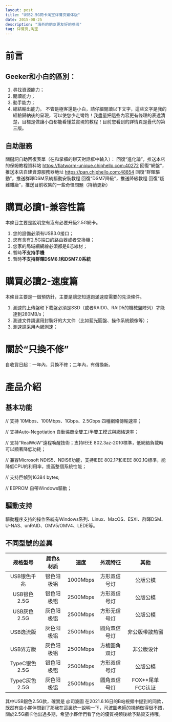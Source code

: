 ```yaml
---
layout: post
title: "USB2.5G网卡淘宝详情页繁体版"
date: 2015-08-25 
description: "海外的朋友更友好的参阅"
tag: 详情页,淘宝
---
```


# 前言
## Geeker和小白的區別：

  1. 尋找資源能力；
  2. 閱讀能力；
  3. 動手能力；
  4. 總結輸出能力。
不管是極客還是小白，請仔細閱讀以下文字，這些文字是我的經驗歸納後的呈現，可以使您少走彎路！我盡量把這些內容更有條理的表達清楚，目標是做讓小白都能看懂並實現的教程！目前您看到的詳情頁是叠代的第三版。

## 自助服務
關鍵詞自助回復表單（在和掌櫃的聊天對話框中輸入）：
回復“進化論”，推送本店的保姆教程資料站 https://flatworm-unique.chiphello.com:40272
回復“網盤”，推送本店自建資源服務器地址 
https://pan.chiphello.com:48854
回復“群暉驅動”，推送群暉DSM系統驅動安裝教程
回復“DSM7降級”，推送降級教程
回復“疑難雜癥”，推送目前收集的一些奇怪問題（持續更新）

# 購買必讀1-兼容性篇
本條目主要是說明您有沒有必要升級2.5G網卡。
1. 您的設備必須有USB3.0接口；
2. 您有含有2.5G端口的路由器或者交換機；
3. 您家的局域網網線必須都是8芯線材；
4. 暫時**不支持手機**
5. 暫時**不支持群暉DSM6.1和DSM7.0系統**

# 購買必讀2-速度篇
本條目主要是一個預防針，主要是讓您知道跑滿速度需要的先決條件。
1. 測速的上傳盤和下載盤必須是SSD（或者RAID0、RAID5的機械盤陣列）才能達到280MB/s；
2. 測速文件請選用封裝好的大文件（比如藍光圓盤、操作系統鏡像等）；
3. 測速請采用內網測速；

# 關於“只換不修”
自收貨日起：一年內，只換不修；二年內，有償換新。

# 產品介紹
## 基本功能
// 支持 10Mbps、100Mbps、1Gbps、2.5Gbps 四種網絡傳輸速率；

// 支持Auto-Negotiation 自動協商全雙工/半雙工模式與網絡速率；

// 支持“RealWoW”遠程喚醒技術；支持IEEE 802.3az-2010標準，低網絡負載時可以顯著降低功耗；

// 兼容Microsoft NDIS5、NDIS6功能，支持IEEE 802.1P和IEEE 802.1Q標準，能降低CPU的利用率，提高整個系統性能；

// 支持巨幀到16384 bytes;

// EEPROM 自帶Windows驅動；

## 驅動支持
驅動程序支持的操作系統有Windows系列、Linux、MacOS、ESXI、群暉DSM、U-NAS、unRAID、OMV5/OMV4、LEDE等。
## 不同型號的差異
|   规格型号    | 颜色&材质  |   速度   |   外观特征   |       其他       |
| :-----------: | :--------: | :------: | :----------: | :--------------: |
|  USB银色千兆  | 银色阳极铝 | 1000Mbps | 方形双信号灯 |     公版公模     |
|  USB银色2.5G  | 银色阳极铝 | 2500Mbps | 方形双信号灯 |     公版公模     |
|  USB灰色2.5G  | 灰色阳极铝 | 2500Mbps | 方形无信号灯 |     公版公模     |
|   USB逸流版   | 灰色阳极铝 | 2500Mbps | 圆角双信号灯 |  非公版带散热窗  |
|   USB界方版   | 灰色阳极铝 | 2500Mbps | 方棱圆角双灯 |    非公版设计    |
| TypeC银色2.5G | 银色阳极铝 | 2500Mbps | 方形双信号灯 |     公版公模     |
| TypeC灰色2.5G | 灰色阳极铝 | 2500Mbps | 圆角双信号灯 | FOX**尾单FCC认证 |
其中USB銀色2.5G款，確實是 @司波圖 在2021.6.16日的B站視頻中提到的同款，既然有些小夥伴問到了那我在這裏統一說明一下，司波圖老師的視頻做得很不錯，關於2.5G網卡他出過多期，希望小夥伴們看了他的優質視頻後給予點贊支持哦。

